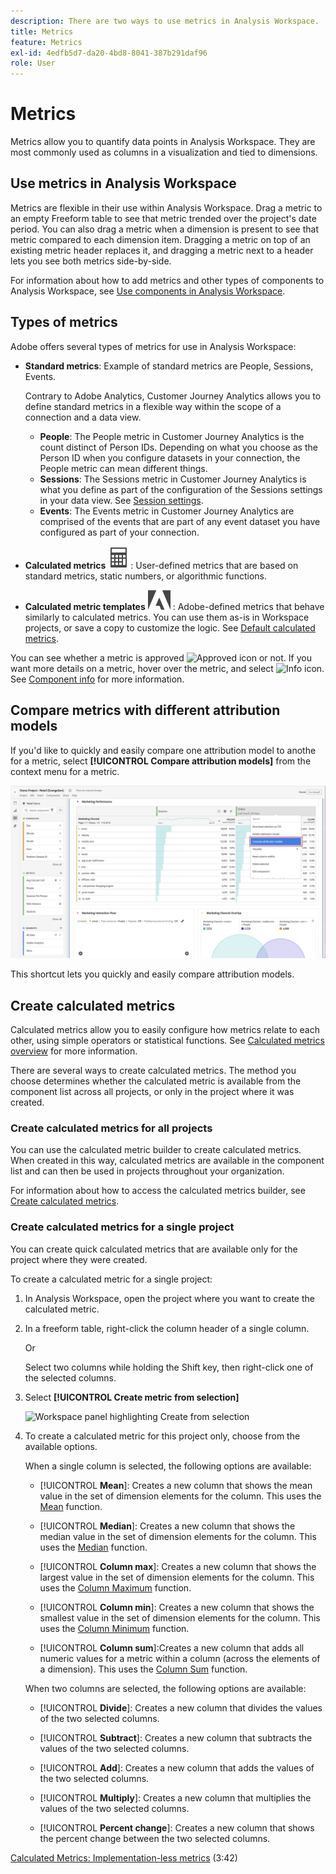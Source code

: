 ```yaml
---
description: There are two ways to use metrics in Analysis Workspace.
title: Metrics
feature: Metrics
exl-id: 4edfb5d7-da20-4bd8-8041-387b291daf96
role: User
---
```

# Metrics

Metrics allow you to quantify data points in Analysis Workspace. They are most commonly used as columns in a visualization and tied to dimensions.

## Use metrics in Analysis Workspace

Metrics are flexible in their use within Analysis Workspace. Drag a metric to an empty Freeform table to see that metric trended over the project's date period. You can also drag a metric when a dimension is present to see that metric compared to each dimension item. Dragging a metric on top of an existing metric header replaces it, and dragging a metric next to a header lets you see both metrics side-by-side.

For information about how to add metrics and other types of components to Analysis Workspace, see [Use components in Analysis Workspace](/help/components/use-components-in-workspace.md).


## Types of metrics

Adobe offers several types of metrics for use in Analysis Workspace:


* **Standard metrics**: Example of standard metrics are People, Sessions, Events.

  Contrary to Adobe Analytics, Customer Journey Analytics allows you to define standard metrics in a flexible way within the scope of a connection and a data view. 

  * **People**: The People metric in Customer Journey Analytics is the count distinct of Person IDs. Depending on what you choose as the Person ID when you configure datasets in your connection, the People metric can mean different things.
  * **Sessions**: The Sessions metric in Customer Journey Analytics is what you define as part of the configuration of the Sessions settings in your data view. See [Session settings](/help/data-views/session-settings.md).
  * **Events**: The Events metric in Customer Journey Analytics are comprised of the events that are part of any event dataset you have configured as part of your connection.

* **Calculated metrics** ![Calculator](/help/assets/icons/Calculator.svg): User-defined metrics that are based on standard metrics, static numbers, or algorithmic functions.

* **Calculated metric templates**  ![AdobeLogoSmall](/help/assets/icons/AdobeLogoSmall.svg) : Adobe-defined metrics that behave similarly to calculated metrics. You can use them as-is in Workspace projects, or save a copy to customize the logic. See [Default calculated metrics](calc-metrics/cm-workflow/../default-calcmetrics.md).

You can see whether a metric is approved ![Approved icon](https://spectrum.adobe.com/static/icons/ui_18/CheckmarkSize100.svg)  or not. If you want more details on a metric, hover over the metric, and select ![Info icon](https://spectrum.adobe.com/static/icons/workflow_18/Smock_InfoOutline_18_N.svg). See [Component info](use-components-in-workspace.md#component-info) for more information.

## Compare metrics with different attribution models

If you'd like to quickly and easily compare one attribution model to anothe for a metric, select **[!UICONTROL Compare attribution models]** from the context menu for a metric.

![Workspace panel highlighting Compare attribution models](assets/compare-attribution.png)

This shortcut lets you quickly and easily compare attribution models.

## Create calculated metrics

Calculated metrics allow you to easily configure how metrics relate to each other, using simple operators or statistical functions. See [Calculated metrics overview](/help/components/calc-metrics/calc-metr-overview.md) for more information.

There are several ways to create calculated metrics. The method you choose determines whether the calculated metric is available from the component list across all projects, or only in the project where it was created.

### Create calculated metrics for all projects

You can use the calculated metric builder to create calculated metrics. When created in this way, calculated metrics are available in the component list and can then be used in projects throughout your organization. 

For information about how to access the calculated metrics builder, see [Create calculated metrics](/help/components/calc-metrics/cm-workflow/cm-workflow.md).

### Create calculated metrics for a single project

You can create quick calculated metrics that are available only for the project where they were created.

To create a calculated metric for a single project:

1. In Analysis Workspace, open the project where you want to create the calculated metric.

1. In a freeform table, right-click the column header of a single column.

   Or

   Select two columns while holding the Shift key, then right-click one of the selected columns.
   
1. Select **[!UICONTROL Create metric from selection]**

   ![Workspace panel highlighting Create from selection](assets/create-metric-from-selection.png)

1. To create a calculated metric for this project only, choose from the available options.

   When a single column is selected, the following options are available:

   * [!UICONTROL **Mean**]: Creates a new column that shows the mean value in the set of dimension elements for the column. This uses the [Mean](/help/components/calc-metrics/cm-functions.md#mean) function.
   
   * [!UICONTROL **Median**]: Creates a new column that shows the median value in the set of dimension elements for the column. This uses the [Median](/help/components/calc-metrics/cm-functions.md#median) function.

   * [!UICONTROL **Column max**]: Creates a new column that shows the largest value in the set of dimension elements for the column. This uses the [Column Maximum](/help/components/calc-metrics/cm-functions.md#column-maximum) function.

   * [!UICONTROL **Column min**]: Creates a new column that shows the smallest value in the set of dimension elements for the column. This uses the [Column Minimum](/help/components/calc-metrics/cm-functions.md#column-minimum) function.

   * [!UICONTROL **Column sum**]:Creates a new column that adds all numeric values for a metric within a column (across the elements of a dimension). This uses the [Column Sum](/help/components/calc-metrics/cm-functions.md#column-sum) function.

   When two columns are selected, the following options are available:

   * [!UICONTROL **Divide**]: Creates a new column that divides the values of the two selected columns.
   
   * [!UICONTROL **Subtract**]: Creates a new column that subtracts the values of the two selected columns.

   * [!UICONTROL **Add**]: Creates a new column that adds the values of the two selected columns.

   * [!UICONTROL **Multiply**]: Creates a new column that multiplies the values of the two selected columns.

   * [!UICONTROL **Percent change**]: Creates a new column that shows the percent change between the two selected columns.

[Calculated Metrics: Implementation-less metrics](https://experienceleague.adobe.com/docs/analytics-learn/tutorials/components/calculated-metrics/calculated-metrics-implementationless-metrics.html) (3:42)


